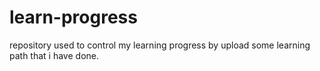 # learn-progress
repository used to control my learning progress by upload some learning path that i have done.
